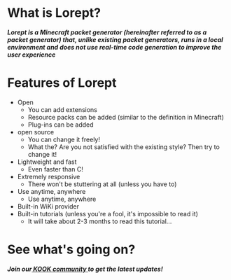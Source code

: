 # What is Lorept?
***Lorept is a Minecraft packet generator (hereinafter referred to as a packet generator) that, unlike existing packet generators, runs in a local environment and does not use real-time code generation to improve the user experience***
# Features of Lorept
* Open
  * You can add extensions
  * Resource packs can be added (similar to the definition in Minecraft)
  * Plug-ins can be added
* open source
  * You can change it freely!
  * What the? Are you not satisfied with the existing style? Then try to change it!
* Lightweight and fast
  * Even faster than C!
* Extremely responsive
  * There won't be stuttering at all (unless you have to)
* Use anytime, anywhere
  * Use anytime, anywhere
* Built-in WiKi provider
* Built-in tutorials (unless you're a fool, it's impossible to read it)
  * It will take about 2-3 months to read this tutorial...
# See what's going on?
***Join our[ KOOK community ](https://kook.top/9vTj9j)to get the latest updates!***
